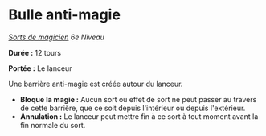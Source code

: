 # Bulle anti-magie


*[Sorts de magicien](../Sorts_de_magicien.md) 6e Niveau*

**Durée :** 12 tours

**Portée :** Le lanceur

Une barrière anti-magie est créée autour du lanceur.

  - **Bloque la magie :** Aucun sort ou effet de sort ne peut passer au
    travers de cette barrière, que ce soit depuis l'intérieur ou depuis
    l'extérieur.
  - **Annulation :** Le lanceur peut mettre fin à ce sort à tout moment
    avant la fin normale du sort.